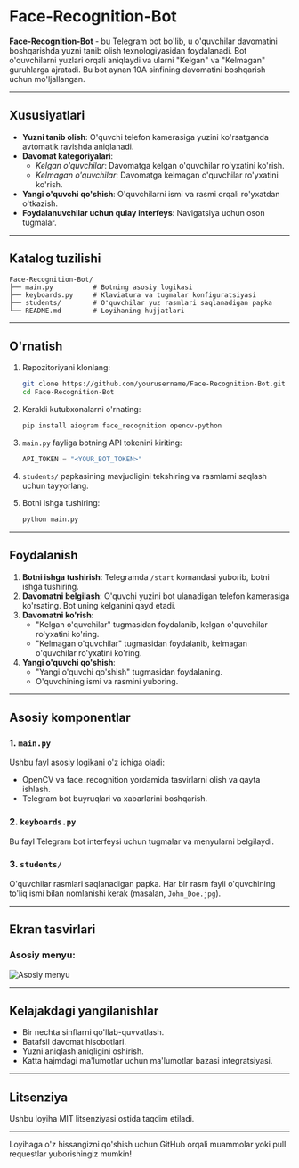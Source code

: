 # Face-Recognition-Bot

**Face-Recognition-Bot** - bu Telegram bot bo'lib, u o'quvchilar davomatini boshqarishda yuzni tanib olish texnologiyasidan foydalanadi. Bot o'quvchilarni yuzlari orqali aniqlaydi va ularni "Kelgan" va "Kelmagan" guruhlarga ajratadi. Bu bot aynan 10A sinfining davomatini boshqarish uchun mo'ljallangan.

---

## Xususiyatlari

- **Yuzni tanib olish**: O'quvchi telefon kamerasiga yuzini ko'rsatganda avtomatik ravishda aniqlanadi.
- **Davomat kategoriyalari**:
  - *Kelgan o'quvchilar*: Davomatga kelgan o'quvchilar ro'yxatini ko'rish.
  - *Kelmagan o'quvchilar*: Davomatga kelmagan o'quvchilar ro'yxatini ko'rish.
- **Yangi o'quvchi qo'shish**: O'quvchilarni ismi va rasmi orqali ro'yxatdan o'tkazish.
- **Foydalanuvchilar uchun qulay interfeys**: Navigatsiya uchun oson tugmalar.

---

## Katalog tuzilishi

```
Face-Recognition-Bot/
├── main.py          # Botning asosiy logikasi
├── keyboards.py     # Klaviatura va tugmalar konfiguratsiyasi
├── students/        # O'quvchilar yuz rasmlari saqlanadigan papka
└── README.md        # Loyihaning hujjatlari
```

---

## O'rnatish

1. Repozitoriyani klonlang:

   ```bash
   git clone https://github.com/yourusername/Face-Recognition-Bot.git
   cd Face-Recognition-Bot
   ```

2. Kerakli kutubxonalarni o'rnating:

   ```bash
   pip install aiogram face_recognition opencv-python
   ```

3. `main.py` fayliga botning API tokenini kiriting:

   ```python
   API_TOKEN = "<YOUR_BOT_TOKEN>"
   ```

4. `students/` papkasining mavjudligini tekshiring va rasmlarni saqlash uchun tayyorlang.

5. Botni ishga tushiring:

   ```bash
   python main.py
   ```

---

## Foydalanish

1. **Botni ishga tushirish**: Telegramda `/start` komandasi yuborib, botni ishga tushiring.
2. **Davomatni belgilash**: O'quvchi yuzini bot ulanadigan telefon kamerasiga ko'rsating. Bot uning kelganini qayd etadi.
3. **Davomatni ko'rish**:
   - "Kelgan o'quvchilar" tugmasidan foydalanib, kelgan o'quvchilar ro'yxatini ko'ring.
   - "Kelmagan o'quvchilar" tugmasidan foydalanib, kelmagan o'quvchilar ro'yxatini ko'ring.
4. **Yangi o'quvchi qo'shish**:
   - "Yangi o'quvchi qo'shish" tugmasidan foydalaning.
   - O'quvchining ismi va rasmini yuboring.

---

## Asosiy komponentlar

### 1. `main.py`

Ushbu fayl asosiy logikani o'z ichiga oladi:

- OpenCV va face\_recognition yordamida tasvirlarni olish va qayta ishlash.
- Telegram bot buyruqlari va xabarlarini boshqarish.

### 2. `keyboards.py`

Bu fayl Telegram bot interfeysi uchun tugmalar va menyularni belgilaydi.

### 3. `students/`

O'quvchilar rasmlari saqlanadigan papka. Har bir rasm fayli o'quvchining to'liq ismi bilan nomlanishi kerak (masalan, `John_Doe.jpg`).

---

## Ekran tasvirlari

### Asosiy menyu:

![Asosiy menyu](face2.jpg,1.jpg,2.jpg,3.jpg,4.jpg)

---

## Kelajakdagi yangilanishlar

- Bir nechta sinflarni qo'llab-quvvatlash.
- Batafsil davomat hisobotlari.
- Yuzni aniqlash aniqligini oshirish.
- Katta hajmdagi ma'lumotlar uchun ma'lumotlar bazasi integratsiyasi.

---

## Litsenziya

Ushbu loyiha MIT litsenziyasi ostida taqdim etiladi.

---

Loyihaga o'z hissangizni qo'shish uchun GitHub orqali muammolar yoki pull requestlar yuborishingiz mumkin!


